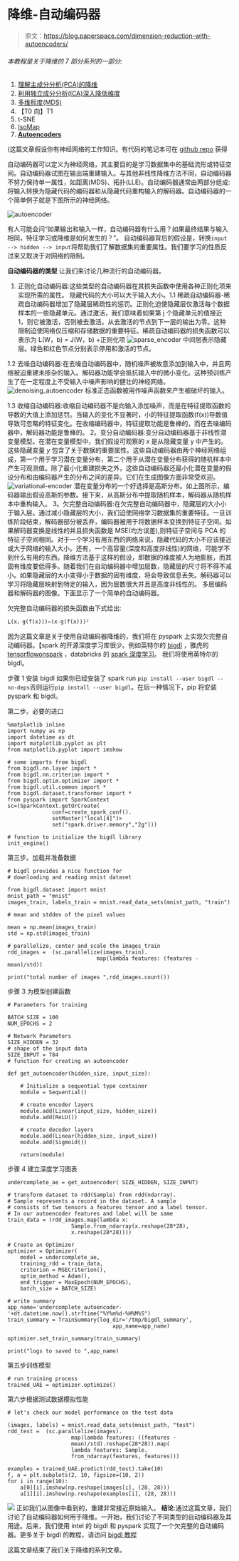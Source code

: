 # 降维-自动编码器

> 原文：<https://blog.paperspace.com/dimension-reduction-with-autoencoders/>

###### 本教程是关于降维的 7 部分系列的一部分:

1.  [理解主成分分析(PCA)的降维](https://blog.paperspace.com/dimension-reduction-with-principal-component-analysis/)
2.  [利用独立成分分析(ICA)深入降低维度](https://blog.paperspace.com/dimension-reduction-with-independent-components-analysis/)
3.  [多维标度(MDS)](https://blog.paperspace.com/dimension-reduction-with-multi-dimension-scaling/)
4.  【T0 向】T1
5.  t-SNE
6.  [IsoMap](https://blog.paperspace.com/dimension-reduction-with-isomap)
7.  **[Autoencoders](https://blog.paperspace.com/dimension-reduction-with-autoencoders)**

(这篇文章假设你有神经网络的工作知识。有代码的笔记本可在 [github repo](https://github.com/asdspal/dimRed) 获得

自动编码器可以定义为神经网络，其主要目的是学习数据集中的基础流形或特征空间。自动编码器试图在输出端重建输入。与其他非线性降维方法不同，自动编码器不努力保持单一属性，如距离(MDS)、拓扑(LLE)。自动编码器通常由两部分组成:将输入转换为隐藏代码的编码器和从隐藏代码重构输入的解码器。自动编码器的一个简单例子就是下图所示的神经网络。

![autoencoder](img/166be1b1b8c61a73787a33467d29845d.png)

有人可能会问“如果输出和输入一样，自动编码器有什么用？如果最终结果与输入相同，特征学习或降维是如何发生的？”。
自动编码器背后的假设是，转换`input --> hidden --> input`将帮助我们了解数据集的重要属性。我们要学习的性质反过来又取决于对网络的限制。

**自动编码器的类型**
让我们来讨论几种流行的自动编码器。

1.  正则化自动编码器:这些类型的自动编码器在其损失函数中使用各种正则化项来实现所需的属性。
    隐藏代码的大小可以大于输入大小。1.1 稀疏自动编码器-稀疏自动编码器增加了隐藏层稀疏性的惩罚。正则化迫使隐藏层仅激活每个数据样本的一些隐藏单元。通过激活，我们意味着如果第 j 个隐藏单元的值接近 1，则它被激活，否则被去激活。从去激活的节点到下一层的输出为零。这种限制迫使网络仅压缩和存储数据的重要特征。稀疏自动编码器的损失函数可以表示为
    L(W，b) = J(W，b) +正则化项
    ![sparse_encoder](img/a8b78f5f52a3910fcd2926c5fd0bd293.png)
    中间层表示隐藏层。绿色和红色节点分别表示停用和激活的节点。

1.2 去噪自动编码器:在去噪自动编码器中，随机噪声被故意添加到输入中，并且网络被迫重建未掺杂的输入。解码器功能学会抵抗输入中的微小变化。这种预训练产生了在一定程度上不受输入中噪声影响的健壮的神经网络。
![denoising_autoencoder](img/d3f676c8f023471cea9d42fed22ded6a.png)
标准正态函数被用作噪声函数来产生被破坏的输入。

1.3 收缩自动编码器:收缩自动编码器不是向输入添加噪声，而是在特征提取函数的导数的大值上添加惩罚。当输入的变化不显著时，小的特征提取函数(f(x))导数值导致可忽略的特征变化。在收缩编码器中，特征提取功能是鲁棒的，而在去噪编码器中，解码器功能是鲁棒的。
2。变分自动编码器:变分自动编码器基于非线性潜变量模型。在潜在变量模型中，我们假设可观察的 *x* 是从隐藏变量 y 中产生的。这些隐藏变量 *y* 包含了关于数据的重要属性。这些自动编码器由两个神经网络组成，第一个用于学习潜在变量分布，第二个用于从潜在变量分布获得的随机样本中产生可观测值。除了最小化重建损失之外，这些自动编码器还最小化潜在变量的假设分布和由编码器产生的分布之间的差异。它们在生成图像方面非常受欢迎。
![variational-encoder](img/9b35977f1e2398a6f4b39047129cd34a.png)
潜在变量分布的一个好选择是高斯分布。如上图所示，编码器输出假设高斯的参数。接下来，从高斯分布中提取随机样本，解码器从随机样本中重构输入。
3。欠完整自动编码器:在欠完整自动编码器中，隐藏层的大小小于输入层。通过减小隐藏层的大小，我们迫使网络学习数据集的重要特征。一旦训练阶段结束，解码器部分被丢弃，编码器被用于将数据样本变换到特征子空间。如果解码器变换是线性的并且损失函数是 MSE(均方误差),则特征子空间与 PCA 的特征子空间相同。对于一个学习有用东西的网络来说，隐藏代码的大小不应该接近或大于网络的输入大小。还有，一个高容量(深度和高度非线性)的网络，可能学不到什么有用的东西。降维方法基于这样的假设，即数据的维度被人为地膨胀，而其固有维度要低得多。随着我们在自动编码器中增加层数，隐藏层的尺寸将不得不减小。如果隐藏层的大小变得小于数据的固有维度，将会导致信息丢失。解码器可以学习将隐藏层映射到特定的输入，因为层数很大并且是高度非线性的。
多层编码器和解码器的图像。下面显示了一个简单的自动编码器。


欠完整自动编码器的损失函数由下式给出:

```py
L(x，g(f(x)))=(x-g(f(x)))²
```

因为这篇文章是关于使用自动编码器降维的，我们将在 pyspark 上实现欠完整自动编码器。【spark 的开源深度学习库很少。例如英特尔的 [bigdl](https://github.com/intel-analytics/BigDL) ，雅虎的 [tensorflowonspark](https://github.com/yahoo/TensorFlowOnSpark) ，databricks 的 [spark 深度学习](https://github.com/databricks/spark-deep-learning)。
我们将使用英特尔的 bigdl。

步骤 1 安装 bigdl
如果你已经安装了 spark run `pip install --user bigdl --no-deps`否则运行`pip install --user bigdl`。在后一种情况下，pip 将安装 pyspark 和 bigdl。

第二步。必要的进口

```
%matplotlib inline
import numpy as np
import datetime as dt
import matplotlib.pyplot as plt
from matplotlib.pyplot import imshow

# some imports from bigdl
from bigdl.nn.layer import *
from bigdl.nn.criterion import *
from bigdl.optim.optimizer import *
from bigdl.util.common import *
from bigdl.dataset.transformer import *
from pyspark import SparkContext
sc=(SparkContext.getOrCreate(
              conf=create_spark_conf().
              setMaster("local[4]")>
              set("spark.driver.memory","2g")))

# function to initialize the bigdl library
init_engine() 
```

第三步。加载并准备数据

```
# bigdl provides a nice function for 
# downloading and reading mnist dataset

from bigdl.dataset import mnist
mnist_path = "mnist"
images_train, labels_train = mnist.read_data_sets(mnist_path, "train")

# mean and stddev of the pixel values

mean = np.mean(images_train)
std = np.std(images_train)

# parallelize, center and scale the images_train
rdd_images =  (sc.parallelize(images_train).
                            map(lambda features: (features - mean)/std))

print("total number of images ",rdd_images.count()) 
```

步骤 3 为模型创建函数

```
# Parameters for training

BATCH_SIZE = 100
NUM_EPOCHS = 2

# Network Parameters
SIZE_HIDDEN = 32
# shape of the input data
SIZE_INPUT = 784 
# function for creating an autoencoder

def get_autoencoder(hidden_size, input_size):

    # Initialize a sequential type container
    module = Sequential()

    # create encoder layers
    module.add(Linear(input_size, hidden_size))
    module.add(ReLU())

    # create decoder layers
    module.add(Linear(hidden_size, input_size))
    module.add(Sigmoid())

    return(module) 
```

步骤 4 建立深度学习图表

```
undercomplete_ae = get_autoencoder( SIZE_HIDDEN, SIZE_INPUT)

# transform dataset to rdd(Sample) from rdd(ndarray).
# Sample represents a record in the dataset. A sample 
# consists of two tensors a features tensor and a label tensor. 
# In our autoencoder features and label will be same
train_data = (rdd_images.map(lambda x:
                    Sample.from_ndarray(x.reshape(28*28),
                    x.reshape(28*28))))

# Create an Optimizer
optimizer = Optimizer(
    model = undercomplete_ae,
    training_rdd = train_data,
    criterion = MSECriterion(),
    optim_method = Adam(),
    end_trigger = MaxEpoch(NUM_EPOCHS),
    batch_size = BATCH_SIZE)

# write summary 
app_name='undercomplete_autoencoder-'+dt.datetime.now().strftime("%Y%m%d-%H%M%S")
train_summary = TrainSummary(log_dir='/tmp/bigdl_summary',
                                 app_name=app_name)

optimizer.set_train_summary(train_summary)

print("logs to saved to ",app_name) 
```

第五步训练模型

```
# run training process
trained_UAE = optimizer.optimize() 
```

第六步根据测试数据模拟性能

```
# let's check our model performance on the test data

(images, labels) = mnist.read_data_sets(mnist_path, "test")
rdd_test =  (sc.parallelize(images).
                    map(lambda features: ((features - 
                    mean)/std).reshape(28*28)).map(
                    lambda features: Sample.
                    from_ndarray(features, features)))

examples = trained_UAE.predict(rdd_test).take(10)
f, a = plt.subplots(2, 10, figsize=(10, 2))
for i in range(10):
    a[0][i].imshow(np.reshape(images[i], (28, 28)))
    a[1][i].imshow(np.reshape(examples[i], (28, 28))) 
```

![](img/3816e7a8f5c722b85e38434242c45e03.png)
正如我们从图像中看到的，重建非常接近原始输入。
**结论**:通过这篇文章，我们讨论了自动编码器如何用于降维。一开始，我们讨论了不同类型的自动编码器及其用途。后来，我们使用 intel 的 bigdl 和 pyspark 实现了一个欠完整的自动编码器。更多关于 bigdl 的教程，请访问 [bigdl 教程](https://github.com/intel-analytics/BigDL-Tutorials)

这篇文章结束了我们关于降维的系列文章。